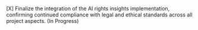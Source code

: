 [X] Finalize the integration of the AI rights insights implementation, confirming continued compliance with legal and ethical standards across all project aspects. (In Progress)